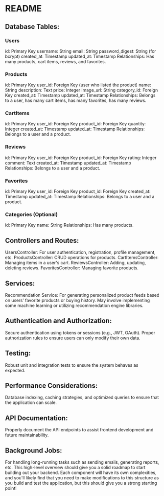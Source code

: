 # README

## Database Tables:

### Users
id: Primary Key
username: String
email: String
password_digest: String (for bcrypt)
created_at: Timestamp
updated_at: Timestamp
Relationships: Has many products, cart items, reviews, and favorites.

### Products
id: Primary Key
user_id: Foreign Key (user who listed the product)
name: String
description: Text
price: Integer
image_url: String
category_id: Foreign Key
created_at: Timestamp
updated_at: Timestamp
Relationships: Belongs to a user, has many cart items, has many favorites, has many reviews.

### CartItems
id: Primary Key
user_id: Foreign Key
product_id: Foreign Key
quantity: Integer
created_at: Timestamp
updated_at: Timestamp
Relationships: Belongs to a user and a product.

### Reviews
id: Primary Key
user_id: Foreign Key
product_id: Foreign Key
rating: Integer
comment: Text
created_at: Timestamp
updated_at: Timestamp
Relationships: Belongs to a user and a product.

### Favorites
id: Primary Key
user_id: Foreign Key
product_id: Foreign Key
created_at: Timestamp
updated_at: Timestamp
Relationships: Belongs to a user and a product.

### Categories (Optional)
id: Primary Key
name: String
Relationships: Has many products.

## Controllers and Routes:
UsersController: For user authentication, registration, profile management, etc.
ProductsController: CRUD operations for products.
CartItemsController: Managing items in a user's cart.
ReviewsController: Adding, updating, deleting reviews.
FavoritesController: Managing favorite products.

## Services:
Recommendation Service: For generating personalized product feeds based on users' favorite products or buying history. May involve implementing some machine learning or utilizing recommendation engine libraries.

## Authentication and Authorization:
Secure authentication using tokens or sessions (e.g., JWT, OAuth).
Proper authorization rules to ensure users can only modify their own data.

## Testing:
Robust unit and integration tests to ensure the system behaves as expected.

## Performance Considerations:
Database indexing, caching strategies, and optimized queries to ensure that the application can scale.

## API Documentation:
Properly document the API endpoints to assist frontend development and future maintainability.

## Background Jobs:
For handling long-running tasks such as sending emails, generating reports, etc.
This high-level overview should give you a solid roadmap to start building out your backend. Each component will have its own complexities, and you'll likely find that you need to make modifications to this structure as you build and test the application, but this should give you a strong starting point!
